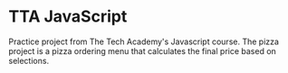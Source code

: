 # TTA JavaScript

Practice project from The Tech Academy's Javascript course. The pizza project is a pizza ordering menu that calculates the final price based on selections.
